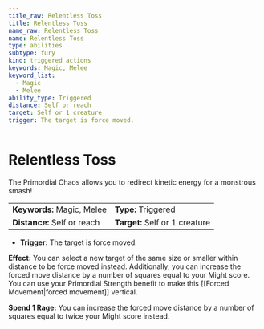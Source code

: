 ```yaml
---
title_raw: Relentless Toss
title: Relentless Toss
name_raw: Relentless Toss
name: Relentless Toss
type: abilities
subtype: fury
kind: triggered actions
keywords: Magic, Melee
keyword_list:
  - Magic
  - Melee
ability_type: Triggered
distance: Self or reach
target: Self or 1 creature
trigger: The target is force moved.
---
```


# Relentless Toss

The Primordial Chaos allows you to redirect kinetic energy for a monstrous smash!

|                             |                                |
| :-------------------------- | :----------------------------- |
| **Keywords:** Magic, Melee  | **Type:** Triggered            |
| **Distance:** Self or reach | **Target:** Self or 1 creature |

- **Trigger:** The target is force moved.

**Effect:** You can select a new target of the same size or smaller within distance to be force moved instead. Additionally, you can increase the forced move distance by a number of squares equal to your Might score. You can use your Primordial Strength benefit to make this [[Forced Movement|forced movement]] vertical.

**Spend 1 Rage:** You can increase the forced move distance by a number of squares equal to twice your Might score instead.
